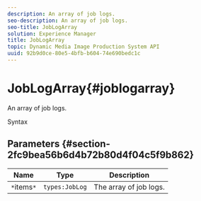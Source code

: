 ```yaml
---
description: An array of job logs.
seo-description: An array of job logs.
seo-title: JobLogArray
solution: Experience Manager
title: JobLogArray
topic: Dynamic Media Image Production System API
uuid: 92b9d0ce-80e5-4bfb-b604-74e690bedc1c
---
```


# JobLogArray{#joblogarray}

An array of job logs.

 Syntax 

## Parameters {#section-2fc9bea56b6d4b72b80d4f04c5f9b862}

|  Name  | Type  | Description  |
|---|---|---|
|  `*`items`*`  | `types:JobLog`  | The array of job logs.  |

